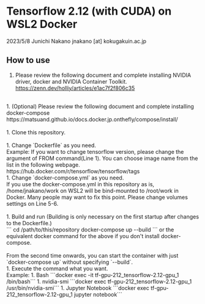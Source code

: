 # Tensorflow 2.12 (with CUDA) on WSL2 Docker
2023/5/8 Junichi Nakano jnakano [at] kokugakuin.ac.jp

## How to use

1. Please review the following document and complete installing NVIDIA driver, docker and NVIDIA Container Toolkit.
https://zenn.dev/holliy/articles/e1ac7f2f806c35
<br>
1. (Optional) Please review the following document and complete installing docker-compose
https://matsuand.github.io/docs.docker.jp.onthefly/compose/install/<br>
<br>
1. Clone this repository.<br>
<br>
1. Change `Dockerfile` as you need.<br>
Example: If you want to change tensorflow version, please change the argument of FROM command(Line 1). You can choose image name from the list in the following webpage. https://hub.docker.com/r/tensorflow/tensorflow/tags
<br>
1. Change `docker-compose.yml` as you need.<br>
    If you use the docker-compose.yml in this repository as is, /home/jnakano/work on WSL2 will be bind-mounted to /root/work in Docker. Many people may want to fix this point. Please change volumes settings on Line 5-6.<br>
<br>
1. Build and run (Building is only necessary on the first startup after changes to the Dockerfile.)<br>
    ```
    cd /path/to/this/repository
    docker-compose up --build
    ```
    or the equivalent docker command for the above if you don't install docker-compose.<br>
    <br>
    From the second time onwards, you can start the container with just `docker-compose up` without specifying `--build`.

<br>
1. Execute the command what you want.<br>
Example:
    1. Bash
    ```docker exec -it tf-gpu-212_tensorflow-2.12-gpu_1 /bin/bash```
    1. nvidia-smi
    ```docker exec tf-gpu-212_tensorflow-2.12-gpu_1 /usr/bin/nvidia-smi```
    1. Jupyter Notebook
    ```docker exec tf-gpu-212_tensorflow-2.12-gpu_1 jupyter notebook```
